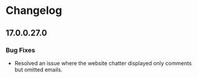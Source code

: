 # Changelog

## 17.0.0.27.0

### Bug Fixes
- Resolved an issue where the website chatter displayed only comments but omitted emails.
